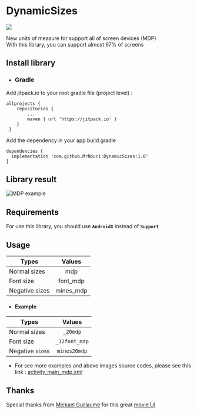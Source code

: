 # DynamicSizes

[![](https://jitpack.io/v/MrNouri/DynamicSizes.svg)](https://jitpack.io/#MrNouri/DynamicSizes)

New units of measure for support all of screen devices (MDP)<br>
With this library, you can support almost 97% of screens

## Install library
* ### Gradle
Add jitpack.io to your root gradle file (project level) :
```
allprojects {
 	repositories {
 		...
 		maven { url 'https://jitpack.io' }
 	}
 }
 ```
 Add the dependency in your app build.gradle
 ```
dependencies {
   implementation 'com.github.MrNouri:DynamicSizes:1.0'
}
 ```
## Library result
![MDP example](https://raw.githubusercontent.com/MrNouri/DynamicSizes/master/MDP_preview-min.jpg) 
 
## Requirements
For use this library, you should use **```AndroidX```** instead of **```Support```**

## Usage

| Types | Values |
|---|:---:|
| Normal sizes  | mdp |
| Font size  | font_mdp |
| Negative sizes  | mines_mdp |

* #### Example
| Types | Values |
|---|:---:|
| Normal sizes  | ```_20mdp``` |
| Font size  | ```_12font_mdp``` |
| Negative sizes  | ```mines20mdp``` |

* For see more examples and above images source codes, please see this link : [activity_main_mdp.xml](https://github.com/MrNouri/DynamicSizes/blob/master/app/src/main/res/layout/activity_main_mdp.xml)

## Thanks
Special thanks from [Mickael Guillaume](https://www.uplabs.com/guillaumemick) for this great [movie UI](https://www.uplabs.com/posts/movies-e0f9c1ea-a644-4666-857b-10933c4089ca)